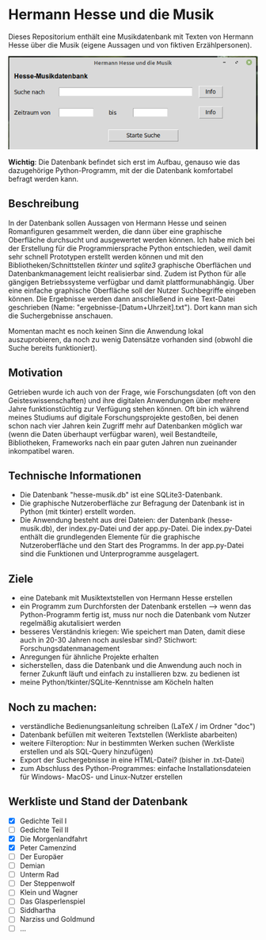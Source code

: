 # Hermann Hesse und die Musik
Dieses Repositorium enthält eine Musikdatenbank mit Texten von Hermann Hesse über die Musik (eigene Aussagen und von fiktiven Erzählpersonen).

![Beispiel](./img/hesse-beispiel.png)

**Wichtig**: Die Datenbank befindet sich erst im Aufbau, genauso wie das dazugehörige Python-Programm, mit der die Datenbank komfortabel befragt werden kann.

## Beschreibung
In der Datenbank sollen Aussagen von Hermann Hesse und seinen Romanfiguren gesammelt werden, die dann über eine graphische Oberfläche durchsucht und ausgewertet werden können.
Ich habe mich bei der Erstellung für die Programmiersprache Python entschieden, weil damit sehr schnell Prototypen erstellt werden können und mit den Bibliotheken/Schnittstellen *tkinter* und *sqlite3* graphische Oberflächen und Datenbankmanagement leicht realisierbar sind. Zudem ist Python für alle gängigen Betriebssysteme verfügbar und damit plattformunabhängig. Über eine einfache graphische Oberfläche soll der Nutzer Suchbegriffe eingeben können. Die Ergebnisse werden dann anschließend in eine Text-Datei geschrieben (Name: "ergebnisse-[Datum+Uhrzeit].txt"). Dort kann man sich die Suchergebnisse anschauen.

Momentan macht es noch keinen Sinn die Anwendung lokal auszuprobieren, da noch zu wenig Datensätze vorhanden sind (obwohl die Suche bereits funktioniert).

## Motivation

Getrieben wurde ich auch von der Frage, wie Forschungsdaten (oft von den Geisteswissenschaften) und ihre digitalen Anwendungen über mehrere Jahre funktionstüchtig zur Verfügung stehen können. Oft bin ich während meines Studiums auf digitale Forschungsprojekte gestoßen, bei denen schon nach vier Jahren kein Zugriff mehr auf Datenbanken möglich war (wenn die Daten überhaupt verfügbar waren), weil Bestandteile, Bibliotheken, Frameworks nach ein paar guten Jahren nun zueinander inkompatibel waren.


## Technische Informationen
* Die Datenbank "hesse-musik.db" ist eine SQLite3-Datenbank.
* Die graphische Nutzeroberfläche zur Befragung der Datenbank ist in Python (mit tkinter) erstellt worden.
* Die Anwendung besteht aus drei Dateien: der Datenbank (hesse-musik.db), der index.py-Datei und der app.py-Datei. Die index.py-Datei enthält die grundlegenden Elemente für die graphische Nutzeroberfläche und den Start des Programms. In der app.py-Datei sind die Funktionen und Unterprogramme ausgelagert.


## Ziele
* eine Datebank mit Musiktextstellen von Hermann Hesse erstellen 
* ein Programm zum Durchforsten der Datenbank erstellen --> wenn das Python-Programm fertig ist, muss nur noch die Datenbank vom Nutzer regelmäßig akutalisiert werden
* besseres Verständnis kriegen: Wie speichert man Daten, damit diese auch in 20-30 Jahren noch auslesbar sind? Stichwort: Forschungsdatenmanagement
* Anregungen für ähnliche Projekte erhalten
* sicherstellen, dass die Datenbank und die Anwendung auch noch in ferner Zukunft läuft und einfach zu installieren bzw. zu bedienen ist
* meine Python/tkinter/SQLite-Kenntnisse am Köcheln halten

## Noch zu machen:
* verständliche Bedienungsanleitung schreiben (LaTeX / im Ordner "doc")
* Datenbank befüllen mit weiteren Textstellen (Werkliste abarbeiten)
* weitere Filteroption: Nur in bestimmten Werken suchen (Werkliste erstellen und als SQL-Query hinzufügen)
* Export der Suchergebnisse in eine HTML-Datei? (bisher in .txt-Datei)
* zum Abschluss des Python-Programmes: einfache Installationsdateien für Windows- MacOS- und Linux-Nutzer erstellen

## Werkliste und Stand der Datenbank
* [x] Gedichte Teil I
* [ ] Gedichte Teil II
* [x] Die Morgenlandfahrt
* [x] Peter Camenzind
* [ ] Der Europäer
* [ ] Demian
* [ ] Unterm Rad
* [ ] Der Steppenwolf
* [ ] Klein und Wagner
* [ ] Das Glasperlenspiel
* [ ] Siddhartha
* [ ] Narziss und Goldmund
* [ ] ... 
